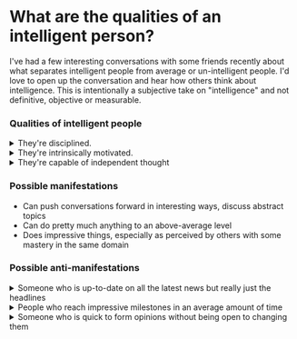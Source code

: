 # What are the qualities of an intelligent person?

I've had a few interesting conversations with some friends recently about what separates intelligent people from
average or un-intelligent people. I'd love to open up the conversation and hear how others think about intelligence.
This is intentionally a subjective take on "intelligence" and not definitive, objective or measurable.

### Qualities of intelligent people

<details>
<summary>They're disciplined.</summary>
<p style="margin-left: 1rem; margin-top: .25rem">
They recognize that mastery of anything requires dedicated and consistent effort, and consciously set aside time on a
regular basis to make growth and their goals possible.
<br />
</details>

<details>
<summary>They're intrinsically motivated.</summary>
<p style="margin-left: 1rem; margin-top: .25rem">
For example, to the casual bystander it's usually not possible to tell the difference between someone in the 5th or 1st 
percentile of a certain domain - meaning that external recognition has diminishing returns. So even though an 
intelligent person might enjoy sharing their goals and milestones with friends and others, intrinsic motivation is 
necessary to push yourself through trough(s) of despair. 
<br />
<br />
<img
    height="500"
    src="img_trough_of_despair.png"
    alt="Graph depicting wavy line where the dips are denoted as 'troughs of despair'" />
<br />
<br />
</details>

<details>
<summary>They're capable of independent thought</summary>
<p style="margin-left: 1rem; margin-top: .25rem">
With enough hand-holding, motivation and discipline, even the average can reach impressive milestones in due time. But
those who are able to form new thoughts/(re)discover new ideas on their own tend to progress, learn and master faster.
<br />
<br />
<img
    height="400"
    src="img_independent_thought.png"
    alt="Graph depicting wavy line where the dips are denoted as 'troughs of despair'" />
<br />
</details>

### Possible manifestations

- Can push conversations forward in interesting ways, discuss abstract topics
- Can do pretty much anything to an above-average level
- Does impressive things, especially as perceived by others with some mastery in the same domain

### Possible anti-manifestations

<details>
<summary>Someone who is up-to-date on all the latest news but really just the headlines</summary>
<p style="margin-left: 1rem; margin-top: .25rem">
Just considering many people are collectivized to make it as easy for you to stay up to date on the new, it seems like a
given that discipline and motivation aren't needed. Additionally, if you can't ever create and/or infer new information
on the topic (i.e. just rattle off the headlines), you're not really adding anything to the conversation, you're not 
having independent thoughts.
<br />
</details>

<details>
<summary>People who reach impressive milestones in an average amount of time</summary>
<p style="margin-left: 1rem; margin-top: .25rem">
My thinking here is that with enough discipline and motivation, anyone can achieve impressive things (like playing
the violin really well or solving a Rubik's Cube in under 10 seconds), but in order to reach these milestones in
impressive amounts of time you'll need independent thought
<br />
</details>

<details>
<summary>Someone who is quick to form opinions without being open to changing them</summary>
<p style="margin-left: 1rem; margin-top: .25rem">
It seems like the natural tendency for most people is to quickly form an opinion, so it follows that taking things
slow and challenging yourself take discipline and motivation. Of course, if you can't form "new" thoughts on your
own, it's hard to imagine being able to challenge your existing ones as well.
<br />
</details>
